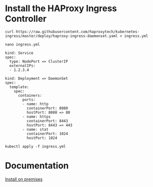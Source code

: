 # Install the HAProxy Ingress Controller
```
curl https://raw.githubusercontent.com/haproxytech/kubernetes-ingress/master/deploy/haproxy-ingress-daemonset.yaml > ingress.yml
```
```
nano ingress.yml

kind: Service
spec:
  type: NodePort => ClusterIP
  externalIPs:
  - 1.2.3.4

kind: Deployment => DaemonSet
spec:
  template:
    spec:
      containers:
        ports:
        - name: http
          containerPort: 8080
          hostPort: 8080 => 80
        - name: https
          containerPort: 8443
          hostPort: 8443 => 443
        - name: stat
          containerPort: 1024
          hostPort: 1024
```
```
kubectl apply -f ingress.yml
```

# Documentation
[Install on premises](https://www.haproxy.com/documentation/kubernetes-ingress/community/installation/on-prem/)
